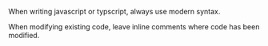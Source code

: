 When writing javascript or typscript, always use modern syntax.

When modifying existing code, leave inline comments where code has been modified.
